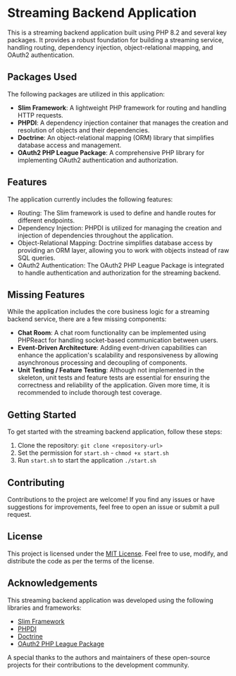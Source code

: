 # Streaming Backend Application

This is a streaming backend application built using PHP 8.2 and several key packages. It provides a robust foundation for building a streaming service, handling routing, dependency injection, object-relational mapping, and OAuth2 authentication.

## Packages Used

The following packages are utilized in this application:

- **Slim Framework**: A lightweight PHP framework for routing and handling HTTP requests.
- **PHPDI**: A dependency injection container that manages the creation and resolution of objects and their dependencies.
- **Doctrine**: An object-relational mapping (ORM) library that simplifies database access and management.
- **OAuth2 PHP League Package**: A comprehensive PHP library for implementing OAuth2 authentication and authorization.

## Features

The application currently includes the following features:

- Routing: The Slim framework is used to define and handle routes for different endpoints.
- Dependency Injection: PHPDI is utilized for managing the creation and injection of dependencies throughout the application.
- Object-Relational Mapping: Doctrine simplifies database access by providing an ORM layer, allowing you to work with objects instead of raw SQL queries.
- OAuth2 Authentication: The OAuth2 PHP League Package is integrated to handle authentication and authorization for the streaming backend.

## Missing Features

While the application includes the core business logic for a streaming backend service, there are a few missing components:

- **Chat Room**: A chat room functionality can be implemented using PHPReact for handling socket-based communication between users.
- **Event-Driven Architecture**: Adding event-driven capabilities can enhance the application's scalability and responsiveness by allowing asynchronous processing and decoupling of components.
- **Unit Testing / Feature Testing**: Although not implemented in the skeleton, unit tests and feature tests are essential for ensuring the correctness and reliability of the application. Given more time, it is recommended to include thorough test coverage.

## Getting Started

To get started with the streaming backend application, follow these steps:

1. Clone the repository: `git clone <repository-url>`
2. Set the permission for `start.sh` - `chmod +x start.sh`
3. Run `start.sh` to start the application `./start.sh`

## Contributing

Contributions to the project are welcome! If you find any issues or have suggestions for improvements, feel free to open an issue or submit a pull request.

## License

This project is licensed under the [MIT License](LICENSE). Feel free to use, modify, and distribute the code as per the terms of the license.

## Acknowledgements

This streaming backend application was developed using the following libraries and frameworks:

- [Slim Framework](https://www.slimframework.com/)
- [PHPDI](https://php-di.org/)
- [Doctrine](https://www.doctrine-project.org/)
- [OAuth2 PHP League Package](https://oauth2.thephpleague.com/)

A special thanks to the authors and maintainers of these open-source projects for their contributions to the development community.